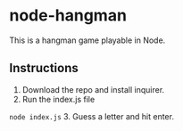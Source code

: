 # node-hangman

This is a hangman game playable in Node.

## Instructions

1. Download the repo and install inquirer.
2. Run the index.js file

```node index.js```
3. Guess a letter and hit enter.
